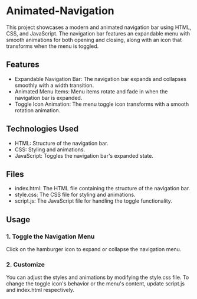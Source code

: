 # Animated-Navigation

This project showcases a modern and animated navigation bar using HTML, CSS, and JavaScript. The navigation bar features an expandable menu with smooth animations for both opening and closing, along with an icon that transforms when the menu is toggled.

## Features
- Expandable Navigation Bar: The navigation bar expands and collapses smoothly with a width transition.
- Animated Menu Items: Menu items rotate and fade in when the navigation bar is expanded.
- Toggle Icon Animation: The menu toggle icon transforms with a smooth rotation animation.

## Technologies Used
- HTML: Structure of the navigation bar.
- CSS: Styling and animations.
- JavaScript: Toggles the navigation bar's expanded state.

## Files
- index.html: The HTML file containing the structure of the navigation bar.
- style.css: The CSS file for styling and animations.
- script.js: The JavaScript file for handling the toggle functionality.

## Usage

### 1. Toggle the Navigation Menu
  Click on the hamburger icon to expand or collapse the navigation menu.

### 2. Customize
You can adjust the styles and animations by modifying the style.css file. To change the toggle icon's behavior or the menu's content, update script.js and index.html respectively.
